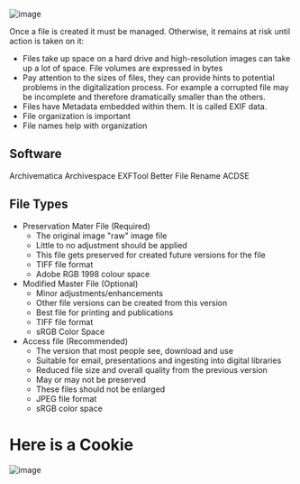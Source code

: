 ![image](assets/Reader641_1)


Once a file is created it must be managed. Otherwise, it remains at risk until action is taken on it:
- Files take up space on a hard drive and high-resolution images can take up a lot of space. File volumes are expressed in bytes
- Pay attention to the sizes of files, they can provide hints to potential problems in the digitalization process. For example a corrupted file may be incomplete and therefore dramatically smaller than the others.
- Files have Metadata embedded within them. It is called EXIF data.
- File organization is important
- File names help with organization

## Software
Archivematica
Archivespace
EXFTool
Better File Rename
ACDSE

## File Types
- Preservation Mater File (Required)
	- The original image "raw" image file
	- Little to no adjustment should be applied
	- This file gets preserved for created future versions for the file
	- TIFF file format
	- Adobe RGB 1998 colour space
- Modified Master File (Optional)
	- Minor adjustments/enhancements
	- Other file versions can be created from this version
	- Best file for printing and publications
	- TIFF file format
	- sRGB Color Space
- Access file (Recommended)
	- The version that most people see, download and use
	- Suitable for email, presentations and ingesting into digital libraries
	- Reduced file size and overall quality from the previous version
	- May or may not be preserved
	- These files should not be enlarged
	- JPEG file format
	- sRGB color space

# Here is a Cookie
![image](assets/Reader641_2)
